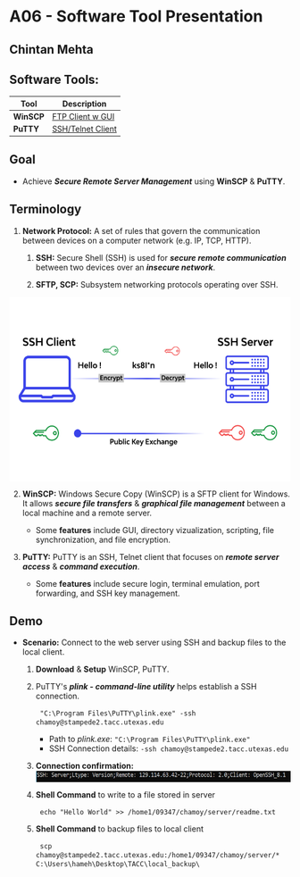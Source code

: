 # A06 - Software Tool Presentation
## Chintan Mehta

## Software Tools:

| Tool  | Description        |
| -------- | ------------------------------- |
|  **WinSCP**  | [FTP Client w GUI](https://winscp.net/eng/docs/feature_index) |
|  **PuTTY**  | [SSH/Telnet Client](https://www.putty.org/)  |

## Goal

* Achieve **_Secure Remote Server Management_** using **WinSCP** & **PuTTY**.

## Terminology

1. **Network Protocol:** A set of rules that govern the communication between devices on a computer network (e.g. IP, TCP, HTTP).

    1. **SSH:** Secure Shell (SSH) is used for **_secure remote communication_** between two devices over an **_insecure network_**.

    2. **SFTP, SCP:** Subsystem networking protocols operating over SSH.

<img align="center" width="600" height="330" src="https://github.com/chill-chin/4883-Software-Tools/blob/main/Assignments/A06/1_SSH.png">

2. **WinSCP:** Windows Secure Copy (WinSCP) is a SFTP client for Windows. It allows **_secure file transfers_** & **_graphical file management_** between a local machine and a remote server. 
    - Some **features** include GUI, directory vizualization, scripting, file synchronization, and file encryption. 

3. **PuTTY:** PuTTY is an SSH, Telnet client that focuses on **_remote server access_** & **_command execution_**.
    - Some **features** include secure login, terminal emulation, port forwarding, and SSH key management.

## Demo

* **Scenario:** Connect to the web server using SSH and backup files to the local client. 

    1. **Download** & **Setup** WinSCP, PuTTY.

    2. PuTTY's ***plink - command-line utility*** helps establish a SSH connection.

            "C:\Program Files\PuTTY\plink.exe" -ssh chamoy@stampede2.tacc.utexas.edu

        * Path to *plink.exe*: `"C:\Program Files\PuTTY\plink.exe"`
        * SSH Connection details: `-ssh chamoy@stampede2.tacc.utexas.edu`

    3. **Connection confirmation:**
       <img align="center" width="600" height="20" src="https://github.com/chill-chin/4883-Software-Tools/blob/main/Assignments/A06/2_Confirmation.png">

    4. **Shell Command** to write to a file stored in server

            echo "Hello World" >> /home1/09347/chamoy/server/readme.txt

    5. **Shell Command** to backup files to local client

            scp chamoy@stampede2.tacc.utexas.edu:/home1/09347/chamoy/server/* C:\Users\hameh\Desktop\TACC\local_backup\
